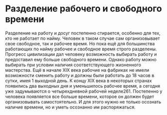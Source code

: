 # Разделение рабочего и свободного времени

Разделение на работу и досуг постепенно стирается, особенно для тех, кто не работает по найму. Человек в таком случае сам организовывает свое свободное, так и рабочее время. Но пока ещё для большинства работающих по найму рабочее и свободное время строго разделены.
Прогресс цивилизации дал человеку возможность выбирать работу и предоставил ему больше свободного времени. Однако работу можно выбирать при условии наличия соответствующего жизненного мастерства. Ещё в начале ХIX века рабочие на фабриках не имели возможности сменить работу и должны были работать до 18 часов в сутки, имея 1 выходной день. К концу XIX века в некоторых странах появились два выходных дня и уменьшилось рабочее время, а сегодня уже задумываются о четырехдневной рабочей неделе261. Постепенно у человека появляется все больше времени, которое он должен будет организовывать самостоятельно. И для этого нужно не только осознать наличие времени, но и уметь осознанно им распоряжаться.
